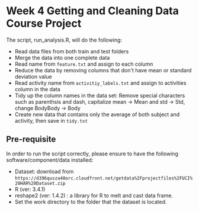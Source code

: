 #  Week 4 Getting and Cleaning Data Course Project

The script, run_analysis.R, will do the following:
* Read data files from both train and test folders
* Merge the data into one complete data
* Read name from `feature.txt` and assign to each column
* Reduce the data by removing columns that don't have mean or standard deviation value
* Read activity name from `activitiy_labels.txt` and assign to activities column in the data
* Tidy up the column names in the data set: Remove special characters such as parenthsis and dash, capitalize mean -> Mean and std -> Std, change BodyBody -> Body
* Create new data that contains only the average of both subject and activity, then save in `tidy.txt`

## Pre-requisite

In order to run the script correctly, please ensure to have the following software/component/data installed:

* Dataset: download from `https://d396qusza40orc.cloudfront.net/getdata%2Fprojectfiles%2FUCI%20HAR%20Dataset.zip`
* R (ver: 3.4.1)
* reshape2 (ver: 1.4.2) : a library for R to melt and cast data frame.
* Set the work directory to the folder that the dataset is located.

